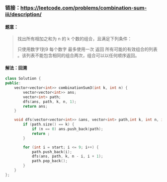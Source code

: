 ### 链接：https://leetcode.com/problems/combination-sum-iii/description/

#### 题意：

> 找出所有相加之和为 n 的 k 个数的组合，且满足下列条件：
>
> 只使用数字1到9
> 每个数字 最多使用一次 
> 返回 所有可能的有效组合的列表 。该列表不能包含相同的组合两次，组合可以以任何顺序返回。

#### 解法：回溯

```c++
class Solution {
public:
    vector<vector<int>> combinationSum3(int k, int n) {
        vector<vector<int>> ans;
        vector<int> path;
        dfs(ans, path, k, n, 1);
        return ans;
    }

    void dfs(vector<vector<int>> &ans, vector<int> path,int k, int n, int start) {
        if (path.size() == k) {
            if (n == 0) ans.push_back(path);
            return ;
        }

        for (int i = start; i <= 9; i++) {
            path.push_back(i);
            dfs(ans, path, k, n - i, i + 1);
            path.pop_back();
        }
    }
};
```

